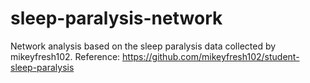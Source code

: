# sleep-paralysis-network
Network analysis based on the sleep paralysis data collected by mikeyfresh102. 
Reference: https://github.com/mikeyfresh102/student-sleep-paralysis
